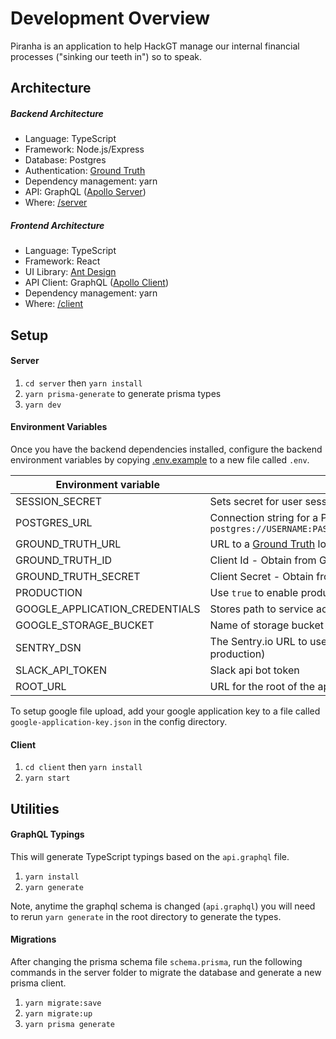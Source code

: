 # Development Overview

Piranha is an application to help HackGT manage our internal financial processes ("sinking our teeth in") so to speak.

## Architecture

##### Backend Architecture

- Language: TypeScript
- Framework: Node.js/Express
- Database: Postgres
- Authentication: [Ground Truth](https://github.com/hackgt/ground-truth)
- Dependency management: yarn
- API: GraphQL ([Apollo Server](https://www.apollographql.com/docs/apollo-server))
- Where: [/server](/frontend)

##### Frontend Architecture

- Language: TypeScript
- Framework: React
- UI Library: [Ant Design](https://ant.design)
- API Client: GraphQL ([Apollo Client](https://www.apollographql.com/docs/react/))
- Dependency management: yarn
- Where: [/client](/client)

## Setup

#### Server
1. `cd server` then `yarn install`
2. `yarn prisma-generate` to generate prisma types
3. `yarn dev`


#### Environment Variables

Once you have the backend dependencies installed,
configure the backend environment variables by copying [.env.example](.env.example) to a new file called `.env`.

| Environment variable | Description |
| ------ | -----|
| SESSION_SECRET | Sets secret for user session cookie  |
| POSTGRES_URL | Connection string for a Postgres database.  Format: `postgres://USERNAME:PASSWORD@localhost:5432/DATABASE_NAME` |
| GROUND_TRUTH_URL | URL to a [Ground Truth](https://github.com/hackgt/ground-truth) login service for authenticating users.  |
| GROUND_TRUTH_ID | Client Id - Obtain from Ground Truth admin panel |
| GROUND_TRUTH_SECRET | Client Secret - Obtain from Ground Truth admin panel |
| PRODUCTION | Use `true` to enable production settings |
| GOOGLE_APPLICATION_CREDENTIALS | Stores path to service account credentials for Google Cloud |
| GOOGLE_STORAGE_BUCKET | Name of storage bucket in Google Cloud |
| SENTRY_DSN | The Sentry.io URL to use for error reporting (only used in production) |
| SLACK_API_TOKEN | Slack api bot token |
| ROOT_URL | URL for the root of the app |

To setup google file upload, add your google application key to a file called `google-application-key.json` in the config directory.

#### Client
1. `cd client` then `yarn install`
2. `yarn start`

## Utilities

#### GraphQL Typings

This will generate TypeScript typings based on the `api.graphql` file.
1. `yarn install`
2. `yarn generate`

Note, anytime the graphql schema is changed (`api.graphql`) you will need to rerun `yarn generate` in the root directory to generate the types.

#### Migrations

After changing the prisma schema file `schema.prisma`, run the following commands in the server folder to migrate the database and generate a new prisma client.

1. `yarn migrate:save`
2. `yarn migrate:up`
3. `yarn prisma generate`
